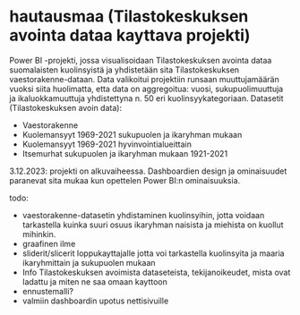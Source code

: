 # hautausmaa (Tilastokeskuksen avointa dataa kayttava projekti)

Power BI -projekti, jossa visualisoidaan Tilastokeskuksen avointa dataa suomalaisten kuolinsyistä ja yhdistetään sita Tilastokeskuksen vaestorakenne-dataan.
Data valikoitui projektiin runsaan muuttujamäärän vuoksi siita huolimatta, etta data on aggregoitua: vuosi, sukupuolimuuttuja ja ikaluokkamuuttuja yhdistettyna n. 50 eri kuolinsyykategoriaan. 
Datasetit (Tilastokeskuksen avoin data):
- Vaestorakenne
- Kuolemansyyt 1969-2021 sukupuolen ja ikaryhman mukaan
- Kuolemansyyt 1969-2021 hyvinvointialueittain
- Itsemurhat sukupuolen ja ikaryhman mukaan 1921-2021

3.12.2023: projekti on alkuvaiheessa. Dashboardien design ja ominaisuudet paranevat sita mukaa kun opettelen Power BI:n ominaisuuksia. 

todo: 
- vaestorakenne-datasetin yhdistaminen kuolinsyihin, jotta voidaan tarkastella kuinka suuri osuus ikaryhman naisista ja miehista on kuollut mihinkin.
- graafinen ilme
- sliderit/slicerit loppukayttajalle jotta voi tarkastella kuolinsyita ja maaria ikaryhmittain ja sukupuolen mukaan
- Info Tilastokeskuksen avoimista dataseteista, tekijanoikeudet, mista ovat ladattu ja miten ne saa omaan kayttoon
- ennustemalli?
- valmiin dashboardin upotus nettisivuille
